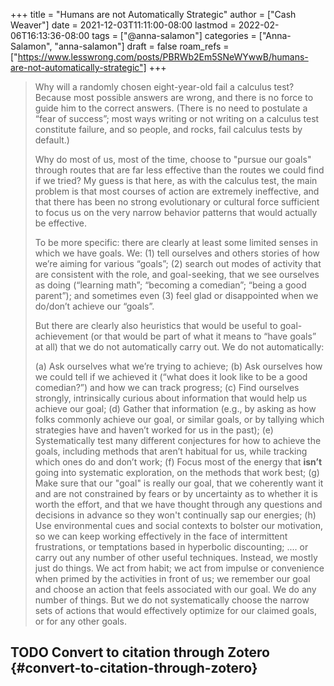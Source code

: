 +++
title = "Humans are not Automatically Strategic"
author = ["Cash Weaver"]
date = 2021-12-03T11:11:00-08:00
lastmod = 2022-02-06T16:13:36-08:00
tags = ["@anna-salamon"]
categories = ["Anna-Salamon", "anna-salamon"]
draft = false
roam_refs = ["https://www.lesswrong.com/posts/PBRWb2Em5SNeWYwwB/humans-are-not-automatically-strategic"]
+++

> Why will a randomly chosen eight-year-old fail a calculus test? Because most possible answers are wrong, and there is no force to guide him to the correct answers. (There is no need to postulate a “fear of success”; most ways writing or not writing on a calculus test constitute failure, and so people, and rocks, fail calculus tests by default.)
>
> Why do most of us, most of the time, choose to "pursue our goals" through routes that are far less effective than the routes we could find if we tried? My guess is that here, as with the calculus test, the main problem is that most courses of action are extremely ineffective, and that there has been no strong evolutionary or cultural force sufficient to focus us on the very narrow behavior patterns that would actually be effective.
>
> To be more specific: there are clearly at least some limited senses in which we have goals. We: (1) tell ourselves and others stories of how we’re aiming for various “goals”; (2) search out modes of activity that are consistent with the role, and goal-seeking, that we see ourselves as doing (“learning math”; “becoming a comedian”; “being a good parent”); and sometimes even (3) feel glad or disappointed when we do/don’t achieve our “goals”.
>
> But there are clearly also heuristics that would be useful to goal-achievement (or that would be part of what it means to “have goals” at all) that we do not automatically carry out. We do not automatically:
>
> (a) Ask ourselves what we’re trying to achieve;
> (b) Ask ourselves how we could tell if we achieved it (“what does it look like to be a good comedian?”) and how we can track progress;
> (c) Find ourselves strongly, intrinsically curious about information that would help us achieve our goal;
> (d) Gather that information (e.g., by asking as how folks commonly achieve our goal, or similar goals, or by tallying which strategies have and haven’t worked for us in the past);
> (e) Systematically test many different conjectures for how to achieve the goals, including methods that aren’t habitual for us, while tracking which ones do and don’t work;
> (f) Focus most of the energy that **isn’t** going into systematic exploration, on the methods that work best;
> (g) Make sure that our "goal" is really our goal, that we coherently want it and are not constrained by fears or by uncertainty as to whether it is worth the effort, and that we have thought through any questions and decisions in advance so they won't continually sap our energies;
> (h) Use environmental cues and social contexts to bolster our motivation, so we can keep working effectively in the face of intermittent frustrations, or temptations based in hyperbolic discounting;
> .... or carry out any number of other useful techniques. Instead, we mostly just do things. We act from habit; we act from impulse or convenience when primed by the activities in front of us; we remember our goal and choose an action that feels associated with our goal. We do any number of things. But we do not systematically choose the narrow sets of actions that would effectively optimize for our claimed goals, or for any other goals.


## <span class="org-todo todo TODO">TODO</span> Convert to citation through Zotero {#convert-to-citation-through-zotero}
